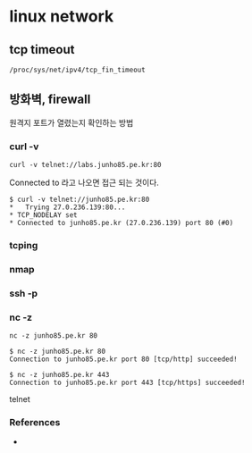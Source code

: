# linux network

## tcp timeout
```
/proc/sys/net/ipv4/tcp_fin_timeout
```

## 방화벽, firewall
원격지 포트가 열렸는지 확인하는 방법

### curl -v
```
curl -v telnet://labs.junho85.pe.kr:80
```

Connected to 라고 나오면 접근 되는 것이다.
```
$ curl -v telnet://junho85.pe.kr:80
*   Trying 27.0.236.139:80...
* TCP_NODELAY set
* Connected to junho85.pe.kr (27.0.236.139) port 80 (#0)
```

### tcping

### nmap

### ssh -p

### nc -z
```
nc -z junho85.pe.kr 80
```

```
$ nc -z junho85.pe.kr 80
Connection to junho85.pe.kr port 80 [tcp/http] succeeded!
```

```
$ nc -z junho85.pe.kr 443
Connection to junho85.pe.kr port 443 [tcp/https] succeeded!
```

telnet

### References
* [](https://www.facebook.com/hnki0104/posts/2679641605489629)
